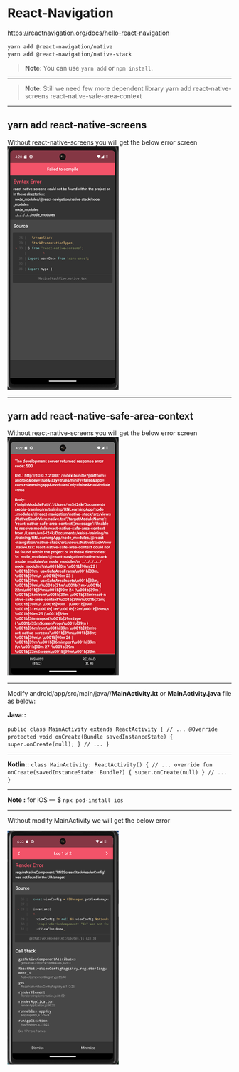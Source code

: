 # React-Navigation


https://reactnavigation.org/docs/hello-react-navigation

```bash
yarn add @react-navigation/native
yarn add @react-navigation/native-stack
```
>**Note**: You can use `yarn add` or `npm install`.

---------------------------------------------------------------------------------------------------------------------------------

>**Note**: Still we need few more dependent library yarn add react-native-screens react-native-safe-area-context

---------------------------------------------------------------------------------------------------------------------------------
## yarn add react-native-screens
Without react-native-screens you will get the below error screen
<br/>
<img src="https://github.com/kmraditya108/RNLearningApp/blob/main/assets/react-navigation-screen.png" width="250">









---------------------------------------------------------------------------------------------------------------------------------
## yarn add react-native-safe-area-context
Without react-native-screens you will get the below error screen
<br/>
<img src="https://github.com/kmraditya108/RNLearningApp/blob/main/assets/react-native-safe-area-context.png" width="250">




---------------------------------------------------------------------------------------------------------------------------------
Modify android/app/src/main/java/<your package name>/**MainActivity.kt** or **MainActivity.java** file as below:


**Java::** 

`
public class MainActivity extends ReactActivity {
  // ...
  @Override
  protected void onCreate(Bundle savedInstanceState) {
    super.onCreate(null);
  }
  // ...
}
`

---------------------------------------------------------------------------------------

**Kotlin::**
`
class MainActivity: ReactActivity() {
  // ...
  override fun onCreate(savedInstanceState: Bundle?) {
    super.onCreate(null)
  }
  // ...
}
`


---------------------------------------------------------------------------------------

**Note :** for iOS —   $ `npx pod-install ios`

---------------------------------------------------------------------------------------
Without modify MainActivity we will get the below error

<img src="https://github.com/kmraditya108/RNLearningApp/blob/main/assets/MainActivity.png" width="250">
